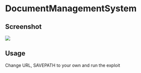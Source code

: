 # DocumentManagementSystem

## Screenshot
![](/assets/dmssshell.png)

## Usage
Change URL, SAVEPATH to your own and run the exploit
